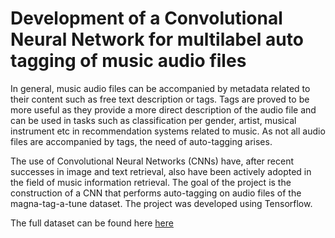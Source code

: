 # Development of a Convolutional Neural Network for multilabel auto tagging of music audio files

In general, music audio files can be accompanied by metadata related to their content such as free text description or tags. Tags are proved to be more useful as they provide a more direct description of the audio file and can be used in tasks such as classification per gender, artist, musical instrument etc in recommendation systems related to music. As not all audio files are accompanied by tags, the need of auto-tagging arises.

The use of Convolutional Neural Networks (CNNs) have, after recent successes in image and text retrieval, also have been actively adopted in the field of music information retrieval. The goal of the project is the construction of a CNN that performs auto-tagging on audio files of the magna-tag-a-tune dataset. The project was developed using Tensorflow.

The  full dataset can be found here  [here](http://mirg.city.ac.uk/codeapps/the-magnatagatune-dataset)   

